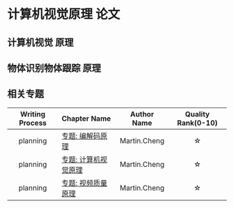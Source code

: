 # 计算机视觉原理 论文

## 计算机视觉 原理

## 物体识别物体跟踪 原理

## 相关专题

| Writing Process | Chapter Name | Author Name | Quality Rank(0-10) |
|:----:|:----|:----:|:----:|
| planning | [专题: 编解码原理](../video-codec/README.md) | Martin.Cheng |☆|
| planning | [专题: 计算机视觉原理](../video-cv/README.md) | Martin.Cheng |☆|
| planning | [专题: 视频质量原理](../video-quality/README.md)| Martin.Cheng |☆|